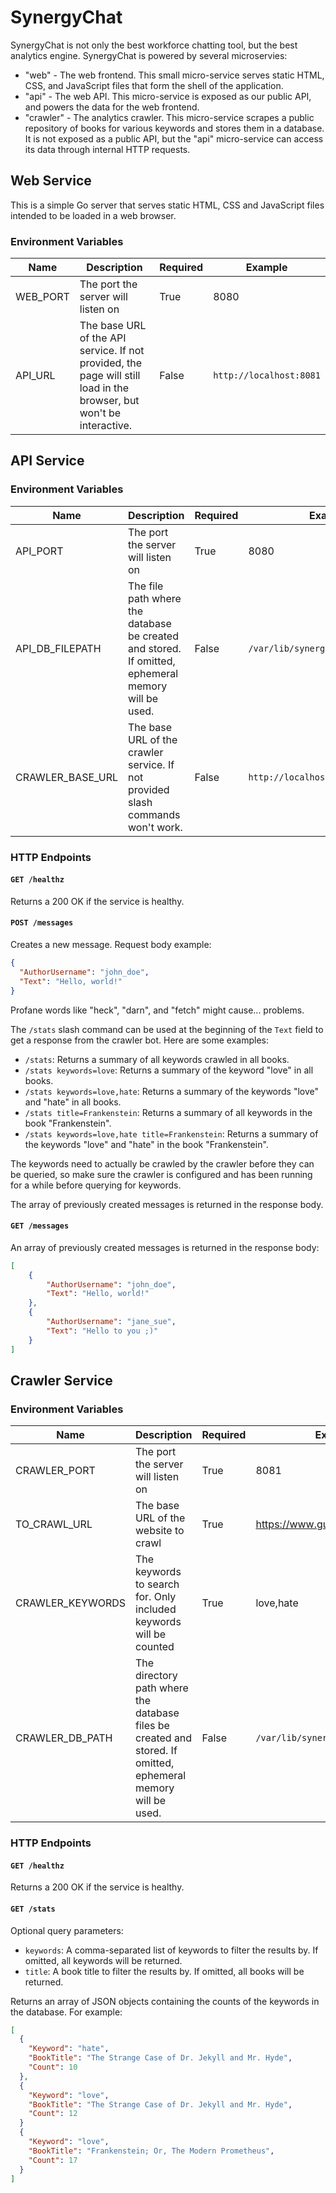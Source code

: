 # SynergyChat

SynergyChat is not only the best workforce chatting tool, but the best analytics engine. SynergyChat is powered by several microservies:

* "web" - The web frontend. This small micro-service serves static HTML, CSS, and JavaScript files that form the shell of the application.
* "api" - The web API. This micro-service is exposed as our public API, and powers the data for the web frontend.
* "crawler" - The analytics crawler. This micro-service scrapes a public repository of books for various keywords and stores them in a database. It is not exposed as a public API, but the "api" micro-service can access its data through internal HTTP requests.

## Web Service

This is a simple Go server that serves static HTML, CSS and JavaScript files intended to be loaded in a web browser.

### Environment Variables

| Name     | Description                                                                                                          | Required | Example                 |
| -------- | -------------------------------------------------------------------------------------------------------------------- | -------- | ----------------------- |
| WEB_PORT | The port the server will listen on                                                                                   | True     | 8080                    |
| API_URL  | The base URL of the API service. If not provided, the page will still load in the browser, but won't be interactive. | False    | `http://localhost:8081` |

## API Service

### Environment Variables

| Name             | Description                                                                                        | Required | Example                            |
| ---------------- | -------------------------------------------------------------------------------------------------- | -------- | ---------------------------------- |
| API_PORT         | The port the server will listen on                                                                 | True     | 8080                               |
| API_DB_FILEPATH  | The file path where the database be created and stored. If omitted, ephemeral memory will be used. | False    | `/var/lib/synergychat/api/db.json` |
| CRAWLER_BASE_URL | The base URL of the crawler service. If not provided slash commands won't work.                    | False    | `http://localhost:8081`            |

### HTTP Endpoints

#### `GET /healthz`

Returns a 200 OK if the service is healthy.

#### `POST /messages`

Creates a new message. Request body example:

```json
{
  "AuthorUsername": "john_doe",
  "Text": "Hello, world!"
}
```

Profane words like "heck", "darn", and "fetch" might cause... problems.

The `/stats` slash command can be used at the beginning of the `Text` field to get a response from the crawler bot. Here are some examples:

* `/stats`: Returns a summary of all keywords crawled in all books.
* `/stats keywords=love`: Returns a summary of the keyword "love" in all books.
* `/stats keywords=love,hate`: Returns a summary of the keywords "love" and "hate" in all books.
* `/stats title=Frankenstein`: Returns a summary of all keywords in the book "Frankenstein".
* `/stats keywords=love,hate title=Frankenstein`: Returns a summary of the keywords "love" and "hate" in the book "Frankenstein".

The keywords need to actually be crawled by the crawler before they can be queried, so make sure the crawler is configured and has been running for a while before querying for keywords.

The array of previously created messages is returned in the response body.

#### `GET /messages`

An array of previously created messages is returned in the response body:

```json
[
    {
        "AuthorUsername": "john_doe",
        "Text": "Hello, world!"
    },
    {
        "AuthorUsername": "jane_sue",
        "Text": "Hello to you ;)"
    }
]
```

## Crawler Service

### Environment Variables

| Name             | Description                                                                                                    | Required | Example                           |
| ---------------- | -------------------------------------------------------------------------------------------------------------- | -------- | --------------------------------- |
| CRAWLER_PORT     | The port the server will listen on                                                                             | True     | 8081                              |
| TO_CRAWL_URL     | The base URL of the website to crawl                                                                           | True     | https://www.gutenberg.org/books   |
| CRAWLER_KEYWORDS | The keywords to search for. Only included keywords will be counted                                             | True     | love,hate                         |
| CRAWLER_DB_PATH  | The directory path where the database files be created and stored.  If omitted, ephemeral memory will be used. | False    | `/var/lib/synergychat/crawler/db` |

### HTTP Endpoints

#### `GET /healthz`

Returns a 200 OK if the service is healthy.

#### `GET /stats`

Optional query parameters:

* `keywords`: A comma-separated list of keywords to filter the results by. If omitted, all keywords will be returned.
* `title`: A book title to filter the results by. If omitted, all books will be returned.

Returns an array of JSON objects containing the counts of the keywords in the database. For example:

```json
[
  {
    "Keyword": "hate",
    "BookTitle": "The Strange Case of Dr. Jekyll and Mr. Hyde",
    "Count": 10
  },
  {
    "Keyword": "love",
    "BookTitle": "The Strange Case of Dr. Jekyll and Mr. Hyde",
    "Count": 12
  }
  {
    "Keyword": "love",
    "BookTitle": "Frankenstein; Or, The Modern Prometheus",
    "Count": 17
  }
]
```
